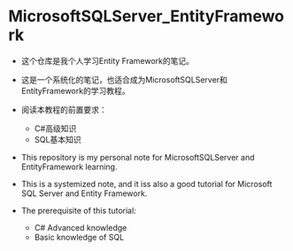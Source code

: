 # MicrosoftSQLServer_EntityFramework

* 这个仓库是我个人学习Entity Framework的笔记。
* 这是一个系统化的笔记，也适合成为MicrosoftSQLServer和EntityFramework的学习教程。
* 阅读本教程的前置要求：
  - C#高级知识
  - SQL基本知识

* This repository is my personal note for MicrosoftSQLServer and EntityFramework learning.
* This is a systemized note, and it iss also a good tutorial for Microsoft SQL Server and Entity Framework.
* The prerequisite of this tutorial:
  - C# Advanced knowledge
  - Basic knowledge of SQL
